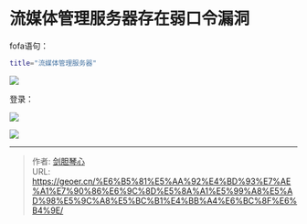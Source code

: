 # 流媒体管理服务器存在弱⼝令漏洞




fofa语句：

```bash
title="流媒体管理服务器"
```

![](http://image.xpshuai.cn/%E6%B5%81%E5%AA%92%E4%BD%93%E5%BC%B1%E5%8F%A3%E4%BB%A4.jpg)



登录：

![](http://image.xpshuai.cn/%E6%B5%81%E5%AA%92%E4%BD%93%E7%99%BB%E5%BD%95.jpg)



![](http://image.xpshuai.cn/%E6%B5%81%E5%AA%92%E4%BD%931.jpg)

---

> 作者: [剑胆琴心](http://geoer.cn)  
> URL: https://geoer.cn/%E6%B5%81%E5%AA%92%E4%BD%93%E7%AE%A1%E7%90%86%E6%9C%8D%E5%8A%A1%E5%99%A8%E5%AD%98%E5%9C%A8%E5%BC%B1%E4%BB%A4%E6%BC%8F%E6%B4%9E/  

